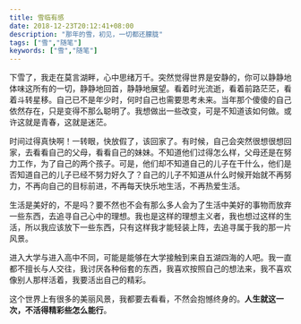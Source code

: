 ```yaml
---
title: 雪临有感
date: 2018-12-23T20:12:41+08:00
description: "那年的雪，初见，一切都还朦胧"
tags: ["雪","随笔"]
keywords: ["雪","随笔"]
---
```


下雪了，我走在莫言湖畔，心中思绪万千。突然觉得世界是安静的，你可以静静地体味这所有的一切，静静地回首，静静地展望。看着时光流逝，看着前路茫茫，看着斗转星移。自己已不是年少时，何时自己也需要思考未来。当年那个傻傻的自己依然存在，只是变得不那么聪明了。我想做出一些改变，可是不知道该如何做。或许这就是青春，这就是迷茫。

时间过得真快啊！一转眼，快放假了，该回家了。有时候，自己会突然很想很想回家，去看看自己的父母，看看自己的妹妹。不知道他们过得怎么样，父母还是在努力工作，为了自己的两个孩子。可是，他们却不知道自己的儿子在干什么，他们是否知道自己的儿子已经不努力好久了？自己的儿子不知道从什么时候开始就不再努力，不再向自己的目标前进，不再每天快乐地生活，不再热爱生活。

生活是美好的，不是吗？要不然也不会有那么多人会为了生活中美好的事物而放弃一些东西，去追寻自己心中的理想。我也是这样的理想主义者，我也想过这样的生活，所以我应该放下一些东西，只有这样我才能轻装上阵，去追寻属于我的那一片风景。

进入大学与进入高中不同，可能是能够在大学接触到来自五湖四海的人吧。我一直都不擅长与人交往，我讨厌各种俗套的东西，我喜欢按照自己的想法来，我不喜欢像别人那样活着，我要活出自己的精彩。

这个世界上有很多的美丽风景，我都要去看看，不然会抱憾终身的。**人生就这一次，不活得精彩些怎么能行**。
